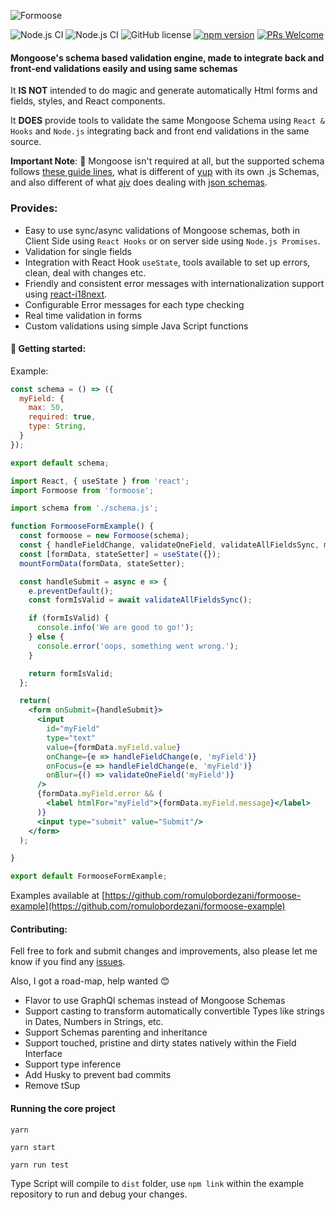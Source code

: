 ![Formoose](src/assets/Formoose-logo.png?raw=true)

![Node.js CI](https://github.com/romulobordezani/formoose/workflows/Node.js%20CI/badge.svg)
![Node.js CI](https://github.com/romulobordezani/formoose/workflows/Node.js%20CI/badge.svg?event=issues)
![GitHub license](https://img.shields.io/badge/license-MIT-blue.svg)
[![npm version](https://img.shields.io/npm/v/formoose.svg?style=flat)](https://www.npmjs.com/package/formoose)
[![PRs Welcome](https://img.shields.io/badge/PRs-welcome-brightgreen.svg)](https://reactjs.org/docs/how-to-contribute.html#your-first-pull-request)

#### Mongoose's schema based validation engine, made to integrate back and front-end validations easily and using same schemas

It **IS NOT** intended to do magic and generate automatically Html forms and fields, styles, and React components.

It **DOES** provide tools to validate the same Mongoose Schema using `React & Hooks` and `Node.js` integrating back and front end validations in the same source.

**Important Note**: 🐻 Mongoose isn't required at all, but the supported schema follows [these guide lines](https://mongoosejs.com/docs/guide.html),
 what is different of [yup](https://github.com/jquense/yup) with its own .js Schemas, and also different of what [ajv](https://ajv.js.org/) does dealing with [json schemas](http://json-schema.org/).


 ### Provides:
* Easy to use sync/async validations of Mongoose schemas, both in Client Side using `React Hooks` or on server side using `Node.js Promises`.
* Validation for single fields
* Integration with React Hook `useState`, tools available to set up errors, clean, deal with changes etc.
* Friendly and consistent error messages with internationalization support using [react-i18next](https://www.npmjs.com/package/react-i18next). 
* Configurable Error messages for each type checking
* Real time validation in forms 
* Custom validations using simple Java Script functions


#### 🚀 Getting started:

Example:
```js
const schema = () => ({
  myField: {
    max: 50,
    required: true,
    type: String,
  }
});

export default schema;
```

```jsx
import React, { useState } from 'react';
import Formoose from 'formoose';

import schema from './schema.js';

function FormooseFormExample() {
  const formoose = new Formoose(schema);
  const { handleFieldChange, validateOneField, validateAllFieldsSync, mountFormData } = formoose.tools;
  const [formData, stateSetter] = useState({});
  mountFormData(formData, stateSetter);

  const handleSubmit = async e => {
    e.preventDefault();
    const formIsValid = await validateAllFieldsSync();

    if (formIsValid) {
      console.info('We are good to go!');
    } else {
      console.error('oops, something went wrong.');
    }

    return formIsValid;
  };

  return(
    <form onSubmit={handleSubmit}>
      <input
        id="myField"
        type="text"
        value={formData.myField.value}
        onChange={e => handleFieldChange(e, 'myField')}
        onFocus={e => handleFieldChange(e, 'myField')}
        onBlur={() => validateOneField('myField')}
      />
      {formData.myField.error && (
        <label htmlFor="myField">{formData.myField.message}</label>
      )}
      <input type="submit" value="Submit"/>
    </form>
  );

}

export default FormooseFormExample;
```

Examples available at [https://github.com/romulobordezani/formoose-example](https://github.com/romulobordezani/formoose-example)

#### Contributing:
Fell free to fork and submit changes and improvements, also please let me know if you find any [issues](https://github.com/romulobordezani/formoose/issues).

Also, I got a road-map, help wanted 😊

* Flavor to use GraphQl schemas instead of Mongoose Schemas
* Support casting to transform automatically convertible Types like strings in Dates, Numbers in Strings, etc. 
* Support Schemas parenting and inheritance
* Support touched, pristine and dirty states natively within the Field Interface
* Support type inference
* Add Husky to prevent bad commits
* Remove tSup
 

#### Running the core project
```shell
yarn
```

```shell
yarn start
```

```shell
yarn run test
```

Type Script will compile to `dist` folder, use `npm link` within the example repository to run and debug your changes.
